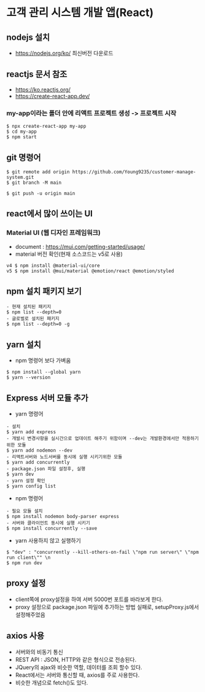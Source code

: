 # 고객 관리 시스템 개발 앱(React)

## nodejs 설치
- https://nodejs.org/ko/ 최신버전 다운로드

## reactjs 문서 참조
- https://ko.reactjs.org/
- https://create-react-app.dev/

### my-app이라는 폴더 안에 리액트 프로젝트 생성 -> 프로젝트 시작
```
$ npx create-react-app my-app 
$ cd my-app
$ npm start
```

## git 명령어
```
$ git remote add origin https://github.com/Young9235/customer-manage-system.git
$ git branch -M main

$ git push -u origin main
```

## react에서 많이 쓰이는 UI
### Material UI (웹 디자인 프레임워크)
- document : https://mui.com/getting-started/usage/
- material 버전 확인(현재 소스코드는 v5로 사용)
```
v4 $ npm install @material-ui/core 
v5 $ npm install @mui/material @emotion/react @emotion/styled
```

## npm 설치 패키지 보기
```
- 현재 설치된 패키지
$ npm list --depth=0
- 글로벌로 설치된 패키지
$ npm list --depth=0 -g
```

## yarn 설치
- npm 명령어 보다 가벼움
```
$ npm install --global yarn
$ yarn --version
```

## Express 서버 모듈 추가
- yarn 명령어
```
- 설치
$ yarn add express
- 개발시 변경사항을 실시간으로 업데이트 해주기 위함이며 --dev는 개발환경에서만 적용하기 위한 모듈
$ yarn add nodemon --dev  
- 리액트서버와 노드서버를 동시에 실행 시키기위한 모듈
$ yarn add concurrently  
- package.json 파일 설정후, 실행
$ yarn dev
- yarn 설정 확인
$ yarn config list  
```

- npm 명령어
```
- 필요 모듈 설치
$ npm install nodemon body-parser express  
- 서버와 클라이언트 동시에 실행 시키기
$ npm install concurrently --save
```

- yarn 사용하지 않고 실행하기
```
$ "dev" : "concurrently --kill-others-on-fail \"npm run server\" \"npm run client\"" \n
$ npm run dev
```

## proxy 설정
- client쪽에 proxy설정을 하여 서버 5000번 포트를 바라보게 한다.
- proxy 설정으로 package.json 파일에 추가하는 방법 실패로, setupProxy.js에서 설정해주었음

## axios 사용
- 서버와의 비동기 통신
- REST API : JSON, HTTP와 같은 형식으로 전송된다.
- JQuery의 ajax와 비슷한 역할, 데이터를 조회 할수 있다.
- React에서는 서버와 통신할 때, axios를 주로 사용한다.
- 비슷한 개념으로 fetch()도 있다.